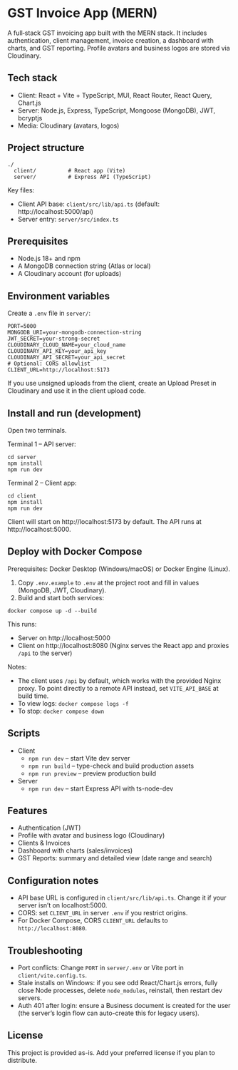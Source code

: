 # GST Invoice App (MERN)

A full‑stack GST invoicing app built with the MERN stack. It includes authentication, client management, invoice creation, a dashboard with charts, and GST reporting. Profile avatars and business logos are stored via Cloudinary.

## Tech stack

- Client: React + Vite + TypeScript, MUI, React Router, React Query, Chart.js
- Server: Node.js, Express, TypeScript, Mongoose (MongoDB), JWT, bcryptjs
- Media: Cloudinary (avatars, logos)

## Project structure

```
./
  client/          # React app (Vite)
  server/          # Express API (TypeScript)
```

Key files:
- Client API base: `client/src/lib/api.ts` (default: http://localhost:5000/api)
- Server entry: `server/src/index.ts`

## Prerequisites

- Node.js 18+ and npm
- A MongoDB connection string (Atlas or local)
- A Cloudinary account (for uploads)

## Environment variables

Create a `.env` file in `server/`:

```
PORT=5000
MONGODB_URI=your-mongodb-connection-string
JWT_SECRET=your-strong-secret
CLOUDINARY_CLOUD_NAME=your_cloud_name
CLOUDINARY_API_KEY=your_api_key
CLOUDINARY_API_SECRET=your_api_secret
# Optional: CORS allowlist
CLIENT_URL=http://localhost:5173
```

If you use unsigned uploads from the client, create an Upload Preset in Cloudinary and use it in the client upload code.

## Install and run (development)

Open two terminals.

Terminal 1 – API server:

```
cd server
npm install
npm run dev
```

Terminal 2 – Client app:

```
cd client
npm install
npm run dev
```

Client will start on http://localhost:5173 by default. The API runs at http://localhost:5000.

## Deploy with Docker Compose

Prerequisites: Docker Desktop (Windows/macOS) or Docker Engine (Linux).

1. Copy `.env.example` to `.env` at the project root and fill in values (MongoDB, JWT, Cloudinary).
2. Build and start both services:

```
docker compose up -d --build
```

This runs:
- Server on http://localhost:5000
- Client on http://localhost:8080 (Nginx serves the React app and proxies `/api` to the server)

Notes:
- The client uses `/api` by default, which works with the provided Nginx proxy. To point directly to a remote API instead, set `VITE_API_BASE` at build time.
- To view logs: `docker compose logs -f`
- To stop: `docker compose down`

## Scripts

- Client
  - `npm run dev` – start Vite dev server
  - `npm run build` – type-check and build production assets
  - `npm run preview` – preview production build
- Server
  - `npm run dev` – start Express API with ts-node-dev

## Features

- Authentication (JWT)
- Profile with avatar and business logo (Cloudinary)
- Clients & Invoices
- Dashboard with charts (sales/invoices)
- GST Reports: summary and detailed view (date range and search)

## Configuration notes

- API base URL is configured in `client/src/lib/api.ts`. Change it if your server isn’t on localhost:5000.
- CORS: set `CLIENT_URL` in server `.env` if you restrict origins.
 - For Docker Compose, CORS `CLIENT_URL` defaults to `http://localhost:8080`.

## Troubleshooting

- Port conflicts: Change `PORT` in `server/.env` or Vite port in `client/vite.config.ts`.
- Stale installs on Windows: if you see odd React/Chart.js errors, fully close Node processes, delete `node_modules`, reinstall, then restart dev servers.
- Auth 401 after login: ensure a Business document is created for the user (the server’s login flow can auto-create this for legacy users).

## License

This project is provided as-is. Add your preferred license if you plan to distribute.